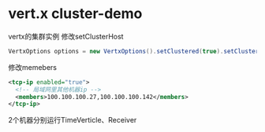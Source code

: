 # vert.x cluster-demo

vertx的集群实例
修改setClusterHost

```java
VertxOptions options = new VertxOptions().setClustered(true).setClusterHost("100.100.100.27");
```
修改memebers
```xml
<tcp-ip enabled="true">
  <!-- 局域网里其他机器ip -->
  <members>100.100.100.27,100.100.100.142</members>
</tcp-ip>
````

2个机器分别运行TimeVerticle、Receiver
